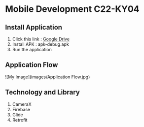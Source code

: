 # Mobile Development C22-KY04

## Install Application
1. Click this link : [Google Drive](https://drive.google.com/drive/folders/0B-CNQ3Ge45BwcUZxempfQkVuNjA?resourcekey=0-I7hYOcXvSyfZT6SXXXBWJQ)
2. Install APK : apk-debug.apk
3. Run the application

## Application Flow
![My Image](images/Application Flow.jpg)

## Technology and Library
1. CameraX
2. Firebase
3. Glide
4. Retrofit
